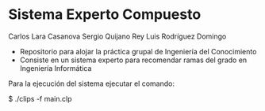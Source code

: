 # Sistema Experto Compuesto

Carlos Lara Casanova
Sergio Quijano Rey
Luis Rodríguez Domingo

- Repositorio para alojar la práctica grupal de Ingeniería del Conocimiento
- Consiste en un sistema experto para recomendar ramas del grado en Ingeniería Informática

Para la ejecución del sistema ejecutar el comando:

$ ./clips -f main.clp
